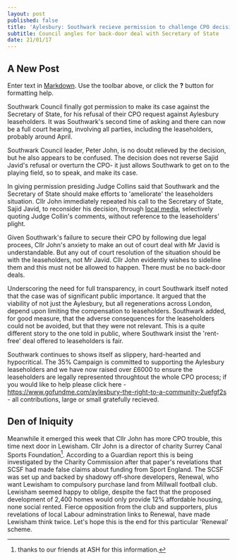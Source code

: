 ```yaml
---
layout: post
published: false
title: 'Aylesbury: Southwark recieve permission to challenge CPO decision.'
subtitle: Council angles for back-door deal with Secretary of State
date: 21/01/17
---
```

## A New Post

Enter text in [Markdown](http://daringfireball.net/projects/markdown/). Use the toolbar above, or click the **?** button for formatting help.

Southwark Council finally got permission to make its case against the Secretary of State, for his refusal of their CPO request against Aylesbury leaseholders.  It was Southwark's second time of asking and there can now be a full court hearing, involving all parties, including the leaseholders, probably around April.

Southwark Council leader, Peter John, is no doubt relieved by the decision, but he also appears to be confused.  The decision does not reverse Sajid Javid's refusal or overturn the CPO- it just allows Southwark to get on to the playing field, so to speak, and make its case.

In giving permission presiding Judge Collins said that Southwark and the Secretary of State should make efforts to 'ameliorate' the leaseholders situation.  Cllr John immediately repeated his call to the Secretary of State, Sajid Javid, to reconsider his decision, through [local media](http://www.southwarknews.co.uk/news/council-leader-calls-government-settle-aylesbury-cpo-dispute-outside-court/), selectively quoting Judge Collin's comments, without reference to the leaseholders' plight.

Given Southwark's failure to secure their CPO by following due legal procees, Cllr John's anxiety to make an out of court deal with Mr Javid is understandable.  But any out of court resolution of the situation should be with the leaseholders, not Mr Javid. Cllr John evidently wishes to sideline them and this must not be allowed to happen.  There must be no back-door deals.

Underscoring the need for full transparency, in court Southwark itself noted that the case was of significant public importance.  It argued that the viability of not just the Aylesbury, but all regenerations across London, depend upon limiting the compensation to leaseholders.  Southwark added, for good measure,  that the adverse consequences for the leaseholders could not be avoided, but that they were not relevant.  This is a quite different story to the one told in public, where Southwark insist the 'rent-free' deal offered to leaseholders is fair.

Southwark continues to shows itself as slippery, hard-hearted and hypocritical.  The 35% Campaign is committed to supporting the Aylesbury leaseholders and we have now raised over £6000 to ensure the leaseholders are legally represented throughtout the whole CPO process; if you would like to help please click here - https://www.gofundme.com/aylesbury-the-right-to-a-community-2uefgf2s - all contributions, large or small gratefully recieved.


## Den of Iniquity

  Meanwhile it emerged this week that Cllr John has more CPO trouble, this time next door in Lewisham. Cllr John is a director of charity Surrey Canal Sports Foundation[^1].  According to a Guardian report this is being investigated by the Charity Commission after that paper's revelations that SCSF had made false claims about funding from Sport England.  The SCSF was set up and backed by shadowy off-shore developers, Renewal, who  want Lewisham to compulsory purchase land from Millwall football club.  Lewisham seemed happy to oblige, despite the fact that the proposed development of 2,400 homes would only provide 12% affordable housing, none social rented.  Fierce opposition from the club and supporters, plus revelations of local Labour adminstration links to Renewal, have made Lewisham think twice.  Let's hope this is the end for this particular 'Renewal' scheme.

[^1]: thanks to our friends at ASH for this information.


